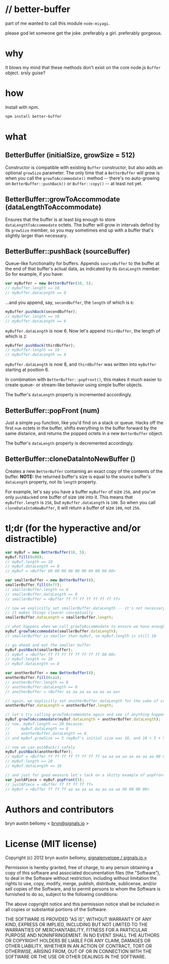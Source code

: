 # // better-buffer

part of me wanted to call this module `node-miyagi`.

please god let someone get the joke.  preferably a girl.  preferably gorgeous.

# why

It blows my mind that these methods don't exist on the core node.js `Buffer`
object.  srsly guise?

# how

Install with npm.

```sh
npm install better-buffer
```

# what

## BetterBuffer (initialSize, growSize = 512)

Constructor is compatible with existing `Buffer` constructor, but also adds an
optional `growSize` parameter.  The only time that a `BetterBuffer` will grow
is when you call the `growToAccommodate()` method -- there's no auto-growing on
`BetterBuffer::pushBack()` or `Buffer::copy()` -- at least not yet.

## BetterBuffer::growToAccommodate (dataLengthToAccommodate)

Ensures that the buffer is at least big enough to store `dataLengthToAccommodate`
octets.  The buffer will grow in intervals defind by its `growSize` member, so
you may sometimes end up with a buffer that's slightly larger than necessary.

## BetterBuffer::pushBack (sourceBuffer)

Queue-like functionality for buffers. Appends `sourceBuffer` to the buffer at
the end of that buffer's actual data, as indicated by its `dataLength` member. So
for example, if you have:

```javascript
var myBuffer = new BetterBuffer(10, 5);
// myBuffer.length == 10
// myBuffer.dataLength == 0
```

...and you append, say, `secondBuffer`, the `length` of which is `6`:

```javascript
myBuffer.pushBack(secondBuffer);
// myBuffer.length == 10
// myBuffer.dataLength == 6
```

`myBuffer.dataLength` is now 6.  Now let's append `thirdBuffer`, the length of
which is `2`:

```javascript
myBuffer.pushBack(thirdBuffer);
// myBuffer.length == 10
// myBuffer.dataLength == 8
```

`myBuffer.dataLength` is now 8, and `thirdBuffer` was written into `myBuffer`
starting at position 6.

In combination with `BetterBuffer::popFront()`, this makes it much easier to
create queue- or stream-like behavior using simple buffer objects.

The buffer's `dataLength` property is incremented accordingly.

## BetterBuffer::popFront (num)

Just a simple `pop` function, like you'd find on a stack or queue.  Hacks off the
first `num` octets in the buffer, shifts everything in the buffer forward by the
same distance, and returns the popped octets in a new `BetterBuffer` object.

The buffer's `dataLength` property is decremented accordingly.

## BetterBuffer::cloneDataIntoNewBuffer ()

Creates a new `BetterBuffer` containing an exact copy of the contents of the
buffer.  __NOTE:__ the returned buffer's size is equal to the source buffer's
`dataLength` property, not its `length` property.

For example, let's say you have a buffer `myBuffer` of size `256`, and you've only
`pushBack`ed one buffer of size `100` into it.  This means that `myBuffer.length`
is `256`, but `myBuffer.dataLength` is `100`. So when you call
`cloneDataIntoNewBuffer`, it will return a buffer of size `100`, not `256`.

# tl;dr (for the hyperactive and/or distractible)

```javascript
var myBuf = new BetterBuffer(10, 5);
myBuf.fill(0x00);
// myBuf.length == 10
// myBuf.dataLength == 0
// myBuf = <Buffer 00 00 00 00 00 00 00 00 00 00>

var smallerBuffer = new BetterBuffer(8);
smallerBuffer.fill(0xff); 
// smallerBuffer.length == 8
// smallerBuffer.dataLength == 0
// smallerBuffer = <Buffer ff ff ff ff ff ff ff ff>

// now we explicitly set smallerBuffer.dataLength -- it's not necessary, but
// it makes things clearer conceptually
smallerBuffer.dataLength = smallerBuffer.length;

// what happens when we call growToAccommodate to ensure we have enough room?
myBuf.growToAccommodate(smallerBuffer.dataLength);
// smallerBuffer is smaller than myBuf, so myBuf.length is still 10

// go ahead and eat the smaller buffer
myBuf.pushBack(smallerBuffer); 
// myBuf = <Buffer ff ff ff ff ff ff ff ff 00 00>
// myBuf.length == 10
// myBuf.dataLength == 8

var anotherBuffer = new BetterBuffer(8);
anotherBuffer.fill(0xaa);
// anotherBuffer.length == 8
// anotherBuffer.dataLength == 0
// anotherBuffer = <Buffer aa aa aa aa aa aa aa aa>

// again, we explicitly set anotherBuffer.dataLength for the sake of code readability
anotherBuffer.dataLength = anotherBuffer.length;

// let's try calling growToAccommodate again and see if anything happens this time
myBuf.growToAccommodate(myBuf.dataLength + anotherBuffer.dataLength);
// now, myBuf.length == 20 because:
//     myBuf.dataLength == 8
//     anotherBuffer.dataLength == 8
// and myBuf.growSize == 5 (myBuf's initial size was 10, and 10 + 5 + 5 == 20)

// now we can pushBack() safely
myBuf.pushBack(anotherBuffer);
// myBuf = <Buffer ff ff ff ff ff ff ff ff aa aa aa aa aa aa aa aa 00 00 00 00>
// myBuf.length == 20
// myBuf.dataLength == 16

// and just for good measure let's tack on a shitty example of popFront()
var justAPiece = myBuf.popFront(5);
// justAPiece = <Buffer ff ff ff ff ff>
// myBuf = <Buffer ff ff ff aa aa aa aa aa aa aa aa 00 00 00 00>
```

# Authors and contributors
bryn austin bellomy < [bryn@signals.io](mailto:bryn@signals.io) >

# License (MIT license)
Copyright (c) 2012 bryn austin bellomy, [signalenvelope / signals.io »](http://signals.io)

Permission is hereby granted, free of charge, to any person obtaining a copy of this software and associated documentation files (the "Software"), to deal in the Software without restriction, including without limitation the rights to use, copy, modify, merge, publish, distribute, sublicense, and/or sell copies of the Software, and to permit persons to whom the Software is furnished to do so, subject to the following conditions:

The above copyright notice and this permission notice shall be included in all copies or substantial portions of the Software.

THE SOFTWARE IS PROVIDED "AS IS", WITHOUT WARRANTY OF ANY KIND, EXPRESS OR IMPLIED, INCLUDING BUT NOT LIMITED TO THE WARRANTIES OF MERCHANTABILITY, FITNESS FOR A PARTICULAR PURPOSE AND NONINFRINGEMENT. IN NO EVENT SHALL THE AUTHORS OR COPYRIGHT HOLDERS BE LIABLE FOR ANY CLAIM, DAMAGES OR OTHER LIABILITY, WHETHER IN AN ACTION OF CONTRACT, TORT OR OTHERWISE, ARISING FROM, OUT OF OR IN CONNECTION WITH THE SOFTWARE OR THE USE OR OTHER DEALINGS IN THE SOFTWARE.

